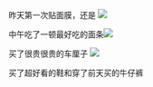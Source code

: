 昨天第一次贴面膜，还是
![](http://upload-images.jianshu.io/upload_images/6904315-85b7976e810f0fb9.jpg?imageMogr2/auto-orient/strip%7CimageView2/2/w/1080/q/50)

中午吃了一顿最好吃的面条![](http://upload-images.jianshu.io/upload_images/6904315-f5fefa986b0cf1ed.jpg?imageMogr2/auto-orient/strip%7CimageView2/2/w/1080/q/50)


买了很贵很贵的车厘子
![](http://upload-images.jianshu.io/upload_images/6904315-6a5c5e17b90b95c2.jpg?imageMogr2/auto-orient/strip%7CimageView2/2/w/1080/q/50)

买了超好看的鞋和穿了前天买的牛仔裤

